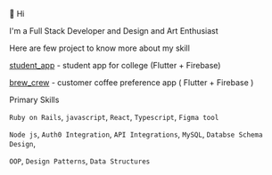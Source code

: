 👋 Hi

I'm a Full Stack Developer and Design and Art Enthusiast

Here are few project to know more about my skill

[student_app](https://github.com/pavankumar-v/Student_app) - student app for college (Flutter + Firebase)

[brew_crew](https://github.com/pavankumar-v/brew_crew) - customer coffee preference app ( Flutter + Firebase )

Primary Skills

`Ruby on Rails`, `javascript`, `React`, `Typescript`, `Figma tool`

`Node js`, `Auth0 Integration`, `API Integrations`, `MySQL`, `Databse Schema Design`,

`OOP`, `Design Patterns`, `Data Structures`
